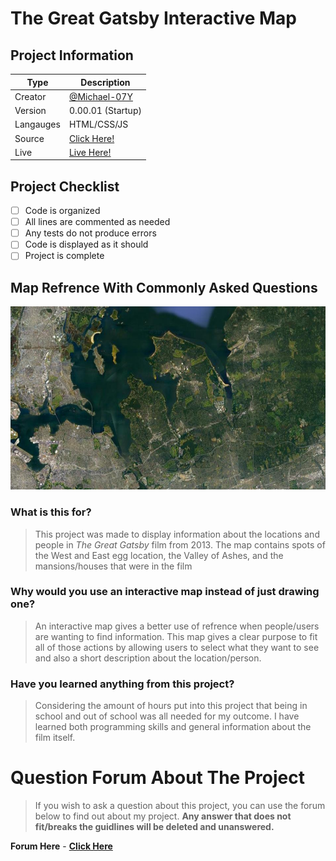 # The Great Gatsby Interactive Map

## Project Information

| Type | Description |
| -------- | --------|
| Creator | [@Michael-07Y](https://github.com/Michael-07Y) |
| Version | 0.00.01 (Startup)
| Langauges | HTML/CSS/JS
| Source | [Click Here!](https://github.com/Michael-07Y/Interactive-Map)
| Live | [Live Here!](https://michael-07y.github.io/Interactive-Map)

## Project Checklist

- [ ] Code is organized
- [ ] All lines are commented as needed
- [ ] Any tests do not produce errors
- [ ] Code is displayed as it should
- [ ] Project is complete

## Map Refrence With Commonly Asked Questions

![Map](/images/map.png)

### What is this for?

> This project was made to display information about the locations and people in *The Great Gatsby* film from 2013. The map contains spots of the West and East egg location, the Valley of Ashes, and the mansions/houses that were in the film

### Why would you use an interactive map instead of just drawing one?

> An interactive map gives a better use of refrence when people/users are wanting to find information.  This map gives a clear purpose to fit all of those actions by allowing users to select what they want to see and also a short description about the location/person. 

### Have you learned anything from this project?

> Considering the amount of hours put into this project that being in school and out of school was all needed for my outcome.  I have learned both programming skills and general information about the film itself.

# Question Forum About The Project

> If you wish to ask a question about this project, you can use the forum below to find out about my project.  **Any answer that does not fit/breaks the guidlines will be deleted and unanswered.**

**Forum Here** - [**Click Here**](https://forms.gle/EYy1MQUBL3VrkY5S8)

